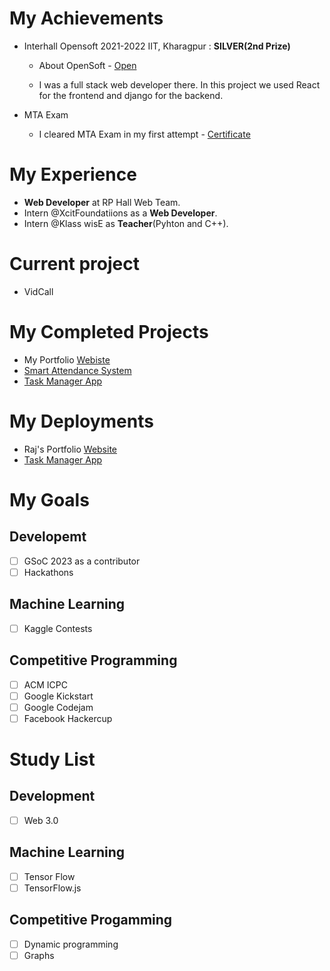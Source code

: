 # My Achievements

- Interhall Opensoft 2021-2022 IIT, Kharagpur : **SILVER(2nd Prize)**

  - About OpenSoft - [Open](https://wiki.metakgp.org/w/Open_Soft)

  - I was a full stack web developer there. In this project we used React for the frontend and django for the backend.
 
 - MTA Exam
   - I cleared MTA Exam in my first attempt - [Certificate](https://www.linkedin.com/posts/rajesh-kumar-singh-2933371aa_mta-introduction-to-programming-using-html-activity-6848102546028994560-tzkt?utm_source=linkedin_share&utm_medium=member_desktop_web)

# My Experience
- **Web Developer** at RP Hall Web Team.
- Intern @XcitFoundatiions as a **Web Developer**.
- Intern @Klass wisE as **Teacher**(Pyhton and C++).
 
 # Current project
 - VidCall

 # My Completed Projects
 - My Portfolio [Webiste](https://luxury-dolphin-25de30.netlify.app)
 - [Smart Attendance System](https://github.com/NutNick31/Smart_Attendance_System.git)
 - [Task Manager App](https://rajesh-task-manager-1.herokuapp.com/)
 
 
 # My Deployments
 - Raj's Portfolio [Website](https://luxury-dolphin-25de30.netlify.app)
 - [Task Manager App](https://rajesh-task-manager-1.herokuapp.com/)

# My Goals
## Developemt
- [ ] GSoC 2023 as a contributor
- [ ] Hackathons
## Machine Learning
- [ ] Kaggle Contests
## Competitive Programming
- [ ] ACM ICPC
- [ ] Google Kickstart
- [ ] Google Codejam
- [ ] Facebook Hackercup

# Study List
## Development
 - [ ] Web 3.0
## Machine Learning
 - [ ] Tensor Flow
 - [ ] TensorFlow.js
## Competitive Progamming
 - [ ] Dynamic programming
 - [ ] Graphs
